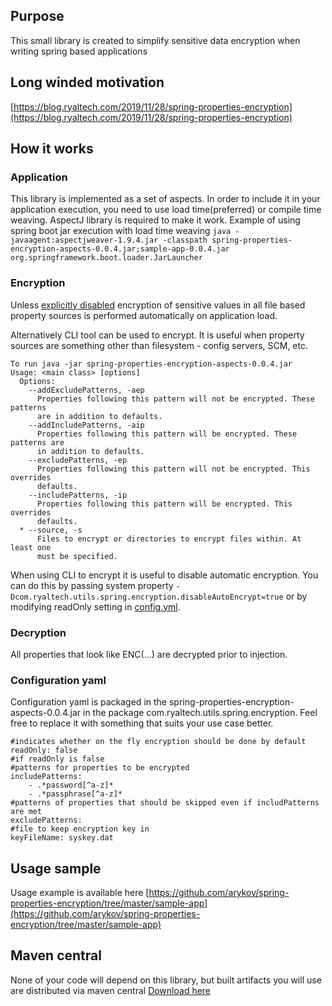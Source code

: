 ## Purpose
This small library is created to simplify sensitive data encryption when writing spring based applications 
## Long winded motivation
[https://blog.ryaltech.com/2019/11/28/spring-properties-encryption](https://blog.ryaltech.com/2019/11/28/spring-properties-encryption)
## How it works
### Application
This library is implemented as a set of aspects. In order to include it in your application execution, you need to use load time(preferred) or compile time weaving. AspectJ library is required to make it work.
Example of using spring boot jar execution with load time weaving
``` java -javaagent:aspectjweaver-1.9.4.jar -classpath spring-properties-encryption-aspects-0.0.4.jar;sample-app-0.0.4.jar org.springframework.boot.loader.JarLauncher ```
### Encryption
Unless [explicitly disabled](#disableencryption) encryption of sensitive values in all file based property sources is performed automatically on application load. 

Alternatively CLI tool can be used to encrypt. It is useful when property sources are something other than filesystem - config servers, SCM, etc.
```
To run java -jar spring-properties-encryption-aspects-0.0.4.jar
Usage: <main class> [options]
  Options:
    --addExcludePatterns, -aep
      Properties following this pattern will not be encrypted. These patterns
      are in addition to defaults.
    --addIncludePatterns, -aip
      Properties following this pattern will be encrypted. These patterns are
      in addition to defaults.
    --excludePatterns, -ep
      Properties following this pattern will not be encrypted. This overrides
      defaults.
    --includePatterns, -ip
      Properties following this pattern will be encrypted. This overrides
      defaults.
  * --source, -s
      Files to encrypt or directories to encrypt files within. At least one
      must be specified.
```      

<a name="disableencryption"></a>
When using CLI to encrypt it is useful to disable automatic encryption. You can do this by passing system property ```-Dcom.ryaltech.utils.spring.encryption.disableAutoEncrypt=true``` or by modifying readOnly setting in  [config.yml](#configuration). 
### Decryption
All properties that look like ENC(...) are decrypted prior to injection.
### Configuration yaml<a name="configuration"></a>
Configuration yaml is packaged in the spring-properties-encryption-aspects-0.0.4.jar in the package com.ryaltech.utils.spring.encryption. Feel free to replace it with something that suits your use case better. 
```
#indicates whether on the fly encryption should be done by default
readOnly: false
#if readOnly is false
#patterns for properties to be encrypted
includePatterns:
    - .*password[^a-z]*
    - .*passphrase[^a-z]*
#patterns of properties that should be skipped even if includPatterns are met
excludePatterns:
#file to keep encryption key in
keyFileName: syskey.dat
```
## Usage sample
Usage example is available here [https://github.com/arykov/spring-properties-encryption/tree/master/sample-app](https://github.com/arykov/spring-properties-encryption/tree/master/sample-app)
## Maven central
None of your code will depend on this library, but built artifacts you will use are distributed via maven central
[Download here](https://search.maven.org/remotecontent?filepath=com/ryaltech/utils/spring/encryption/spring-properties-encryption-aspects/0.0.4/spring-properties-encryption-aspects-0.0.4.jar)
